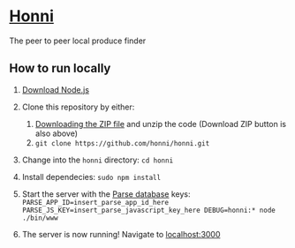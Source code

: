 # [Honni](http://www.honni.org)
The peer to peer local produce finder

## How to run locally
1. [Download Node.js](http://nodejs.org)
2. Clone this repository by either:
   1. [Downloading the ZIP file](https://github.com/honni/honni/archive/master.zip) and unzip the code (Download ZIP button is also above)
   2. `git clone https://github.com/honni/honni.git`

3. Change into the `honni` directory: `cd honni`

4. Install dependecies: `sudo npm install`

5. Start the server with the [Parse database](http://parse.com) keys:  
```PARSE_APP_ID=insert_parse_app_id_here PARSE_JS_KEY=insert_parse_javascript_key_here DEBUG=honni:* node ./bin/www```

6. The server is now running! Navigate to [localhost:3000](http://localhost:3000)